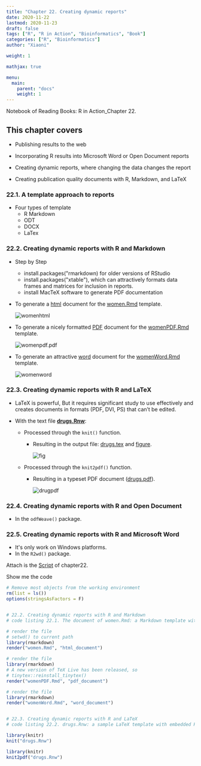 ```yaml
---
title: "Chapter 22. Creating dynamic reports"
date: 2020-11-22
lastmod: 2020-11-23
draft: false
tags: ["R", "R in Action", "Bioinformatics", "Book"]
categories: ["R", "Bioinformatics"]
author: "Xiaoni"

weight: 1

mathjax: true

menu:
  main:
    parent: "docs"
    weight: 1
---
```


Notebook of Reading Books: R in Action_Chapter 22.

<!--more-->

## This chapter covers

- Publishing results to the web

- Incorporating R results into Microsoft Word or Open Document reports

- Creating dynamic reports, where changing the data changes the report

- Creating publication quality documents with R, Markdown, and LaTeX

### 22.1. A template approach to reports 

- Four types of template
  - R Markdown
  - ODT
  - DOCX
  - LaTex

### 22.2. Creating dynamic reports with R and Markdown

- Step by Step
  - install.packages("rmarkdown) for older versions of RStudio
  - install.packages("xtable"), which can attractively formats data frames and matrices for inclusion in reports. 
  - install MacTeX software to generate PDF documentation

- To generate a [html](women.html) document for the [women.Rmd](women.Rmd) template.

  ![womenhtml](womenhtml.png)

- To generate a nicely formatted [PDF](womenPDF.pdf) document for the [womenPDF.Rmd](womenPDF.Rmd) template.

  ![womenpdf.pdf](womenpdf.png)

- To generate an attractive [word](womenWord.docx) document for the [womenWord.Rmd](womenWord.Rmd) template.

  ![womenword](womenword.png)

### 22.3. Creating dynamic reports with R and LaTeX

- LaTeX is powerful, But it requires significant study to use effectively and creates documents in formats (PDF, DVI, PS) that can’t be edited.

- With the text file [**drugs.Rnw**](drugs.Rnw):
  - Processed through the `knit()` function.
    - Resulting in the output file: [drugs.tex](drugs.tex) and [figure](figure/unnamed-chunk-4-1.pdf).

      ![fig](fig.png)

  - Processed through the `knit2pdf()` function.
    - Resulting in a typeset PDF document ([drugs.pdf](drugs.pdf)).

      ![drugpdf](drugpdf.png)

### 22.4. Creating dynamic reports with R and Open Document

- In the `odfWeave()` package.

### 22.5. Creating dynamic reports with R and Microsoft Word

- It's only work on Windows platforms.
- In the `R2wd()` package.

Attach is the [Script](chapter22.R) of chapter22.

Show me the code <i class="far fa-hand-pointer"></i>

```r
# Remove most objects from the working environment
rm(list = ls())
options(stringsAsFactors = F)


# 22.2. Creating dynamic reports with R and Markdown
# code listing 22.1. The document of women.Rmd: a Markdown template with embedded R code

# render the file
# setwd() to current path
library(rmarkdown)
render("women.Rmd", "html_document")

# render the file
library(rmarkdown)
# A new version of TeX Live has been released, so
# tinytex::reinstall_tinytex()
render("womenPDF.Rmd", "pdf_document")

# render the file
library(rmarkdown)
render("womenWord.Rmd", "word_document")


# 22.3. Creating dynamic reports with R and LaTeX
# code listing 22.2. drugs.Rnw: a sample LaTeX template with embedded R code

library(knitr)
knit("drugs.Rnw")

library(knitr)
knit2pdf("drugs.Rnw")
```
